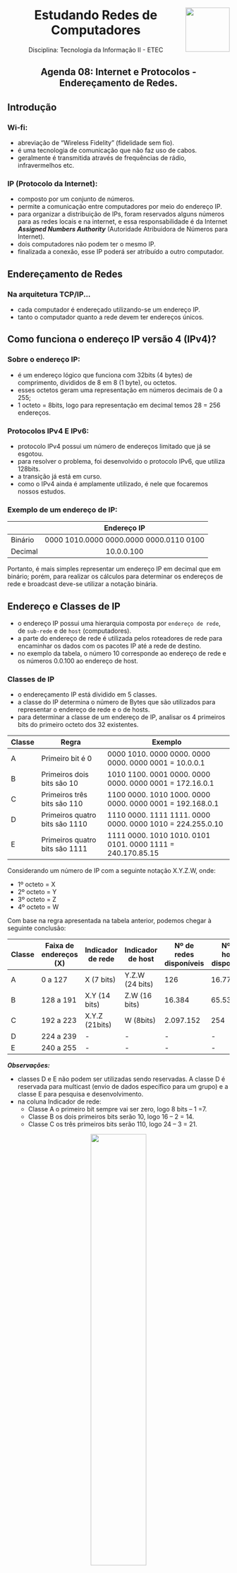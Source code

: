 <div align="center">
<a href="https://github.com/monicaquintal" target="_blank"><img align="right" height="100" src="https://www.svgrepo.com/show/204548/wifi-signal-monitor.svg" /></a>
<h1>Estudando Redes de Computadores</h1>
<p>Disciplina: Tecnologia da Informação II - ETEC</p>
</div>

<div id="agenda06" align="center">
<h2>Agenda 08: Internet e Protocolos - Endereçamento de Redes.</h2>
</div>

## Introdução

### Wi-fi:
- abreviação de “Wireless Fidelity” (fidelidade sem fio).
- é uma tecnologia de comunicação que não faz uso de cabos.
- geralmente é transmitida através de frequências de rádio, infravermelhos etc.

### IP (Protocolo da Internet):
- composto por um conjunto de números. 
- permite a comunicação entre computadores por meio do endereço IP.
- para organizar a distribuição de IPs, foram reservados alguns números para as redes locais e na internet, e essa responsabilidade é da Internet ***Assigned Numbers Authority*** (Autoridade Atribuidora de Números para Internet). 
- dois computadores não podem ter o mesmo IP. 
- finalizada a conexão, esse IP poderá ser atribuído a outro computador.

## Endereçamento de Redes

### Na arquitetura TCP/IP...
- cada computador é endereçado utilizando-se um endereço IP.
- tanto o computador quanto a rede devem ter endereços únicos.

## Como funciona o endereço IP versão 4 (IPv4)?

### Sobre o endereço IP:
- é um endereço lógico que funciona com 32bits (4 bytes) de comprimento, divididos de 8 em 8 (1 byte), ou octetos. 
- esses octetos geram uma representação em números decimais de 0 a 255;
- 1 octeto = 8bits, logo para representação em decimal temos 28 = 256 endereços.

### Protocolos IPv4 E IPv6:
- protocolo IPv4 possui um número de endereços limitado que já se esgotou. 
- para resolver o problema, foi desenvolvido o protocolo IPv6, que utiliza 128bits.
- a transição já está em curso.
- como o IPv4 ainda é amplamente utilizado, é nele que focaremos nossos estudos.

### Exemplo de um endereço de IP:

<div align="center">

&#32; | Endereço IP
------|:-------------:
Binário | 0000 1010.0000 0000.0000 0000.0110 0100
Decimal | 10.0.0.100

</div>

Portanto, é mais simples representar um endereço IP em decimal que em binário; porém, para realizar os cálculos para determinar os endereços de rede e broadcast deve-se utilizar a notação binária.

## Endereço e Classes de IP

- o endereço IP possui uma hierarquia composta por `endereço de rede`, de `sub-rede` e de `host` (computadores). 
- a parte do endereço de rede é utilizada pelos roteadores de rede para encaminhar os dados com os pacotes IP até a rede de destino.
- no exemplo da tabela, o número 10 corresponde ao endereço de rede e os números 0.0.100 ao endereço de host.

### Classes de IP

- o endereçamento IP está dividido em 5 classes. 
- a classe do IP determina o número de Bytes que são utilizados para representar o endereço de rede e o de hosts. 
- para determinar a classe de um endereço de IP, analisar os 4 primeiros bits do primeiro octeto dos 32 existentes.

<div align="center">

Classe | Regra | Exemplo
------|---------|--------
A | Primeiro bit é 0 | 0000 1010. 0000 0000. 0000 0000. 0000 0001 = 10.0.0.1
B | Primeiros dois bits são 10 | 1010 1100. 0001 0000. 0000 0000. 0000 0001 = 172.16.0.1
C | Primeiros três bits são 110 | 1100 0000. 1010 1000. 0000 0000. 0000 0001 = 192.168.0.1
D | Primeiros quatro bits são 1110 | 1110 0000. 1111 1111. 0000 0000. 0000 1010 = 224.255.0.10
E | Primeiros quatro bits são 1111 | 1111 0000. 1010 1010. 0101 0101. 0000 1111 = 240.170.85.15

</div>

Considerando um número de IP com a seguinte notação X.Y.Z.W, onde:

- 1º octeto = X
- 2º octeto = Y
- 3º octeto = Z
- 4º octeto = W

Com base na regra apresentada na tabela anterior, podemos chegar à seguinte conclusão:

<div align="center">

Classe | Faixa de endereços (X) | Indicador de rede | Indicador de host | Nº de redes disponíveis | Nº de hosts disponíveis
-------|-------------------------|------------------|-------------------|-------------------------|----------------------
A | 0 a 127 | X (7 bits) | Y.Z.W (24 bits) | 126 | 16.777.214
B | 128 a 191 | X.Y (14 bits) | Z.W (16 bits) | 16.384 | 65.534
C | 192 a 223 | X.Y.Z (21bits) | W (8bits) | 2.097.152 | 254
D | 224 a 239 | - | - | - | -
E | 240 a 255 | - | - | - | -

</div>

***Observações:*** 
- classes D e E não podem ser utilizadas sendo reservadas. A classe D é reservada para multicast (envio de dados específico para um grupo) e a classe E para pesquisa e desenvolvimento.
- na coluna Indicador de rede:
  - Classe A o primeiro bit sempre vai ser zero, logo 8 bits – 1 =7.
  - Classe B os dois primeiros bits serão 10, logo 16 – 2 = 14.
  - Classe C os três primeiros bits serão 110, logo 24 – 3 = 21.

<div align="center">
<img src="./assets/enderecos-rede-host.png" width="50%">
</div><br>

<details><summary><strong>Dados os endereços de IP 30.56.120.240 e 200.123.6.8 você sabe identificar a
classe de cada um deles?</strong></summary>

- pegar o primeiro octeto e converter para um valor binário. 
- no caso do número 30.56.120.240: 
  - o primeiro octeto é o número 30, então 30 (decimal) = 0001 1110 (binário).
  - analisando o primeiro bit à esquerda que é zero, determinamos que o IP pertence à **classe A** de endereços.
- segundo número 200.123.6.8:
  -  convertendo 200 para binário, temos 11001000.
  - como os três primeiros bits são um, um e zero (110) temos um **IP classe C**.
</details>

## Redes Classe A

- utiliza o primeiro octeto para o endereçamento de rede e os três restantes para o endereçamento de host.
- logo, o formato de um número de IP X.Y.Z.W, X corresponde ao endereço de rede e Y.Z.W ao endereço de host.
- a classe A permite somente 126 redes com 16.777.214 hosts. 
  - devido ao grande número de hosts na rede, podemos subdividi-los em sub-redes para poder gerenciar esta rede. 
  - um número elevado de hosts em uma única rede pode levar a alguns problemas como, por exemplo, colisões dentro dessa rede ou um grande
número simultâneo de broadcasts de mensagens, congestionando-a.

> Um `Broadcast` é um tipo de transmissão especial de dados cujo pacote transmitido é recebido por todos os hosts da rede.

- a divisão em sub-redes é feita por meio da utilização de máscaras de sub-redes. 
  - apesar do conceito de classes de IP já definir qual parte do endereço de IP é um endereço de rede e qual é de host, a máscara de sub-rede confirma quantos bits (dos 32) serão utilizados para identificar a rede e quantos para identificar host. 
- podemos dividir uma rede com elevado número de hosts em redes menores (sub-redes), ***facilitando a manutenção, solução de problemas e aumentando o seu desempenho***.
- a máscara de sub-rede determina que o endereço de rede é representado pelo bit 1 e o endereço de host é representado pelo bit 0.

### Exemplo:

<details>
<summary>IP 20.1.0.30, com uma máscara de sub-rede 255.0.0.0.</summary>

- convertendo a máscara de sub-rede para binário:
  - decimal: 255.0.0.0 
  - binário: 1111 1111. 0000 0000. 0000 0000. 0000 0000
- para o IP 20.1.0.30, o primeiro octeto (20) representa rede e os três últimos (1.0.30) endereços representa hosts, de acordo com a máscara de sub-rede utilizada (255.0.0.0).
- logo, o endereço da rede é 20.0.0.0:
  - IP: 20.1.0.30.
  - Binário: `0001 0100`. 0000 0001. 0000 0000. 0001 1110.
  - Decimal: `20`.1.0.30.
</details>

- a máscara de sub-rede padrão para um endereço de IP classe A é 255.0.0.0.
  - assim, os oito primeiros bits (primeiro octeto) representam o endereço de rede e os 24 restantes o endereço de host. 
- em um endereço de IP classe A, para criar uma sub-rede podemos ***utilizar o segundo octeto***. 
  - os dois primeiros octetos representam o endereço de rede e os dois últimos o endereço de host. 
  - como o segundo octeto passa a representar o endereço de rede, a máscara de sub-rede será 255.255.0.0, uma vez que para representar o endereço de rede, os bits têm que obrigatoriamente ser 1.
- considerando a rede 20, podem ser criadas as sub-redes de 20.1, 20.2,20.3 até 20.255:

<div align="center">

Rede 20.0.0.0 | hosts
--------------| -------------------------
Sub-rede 20.1 | 20.1.0.1, 20.1.0.2, 20.1.0.3, 20.1.0.4, 20.1.0.5
Sub-rede 20.2 | 20.2.0.1, 20.2.0.2, 20.2.0.3, 20.2.0.4, 20.2.0.5
Sub-rede 20.3 | 20.3.0.1, 20.3.0.2, 20.3.0.3, 20.3.0.4, 20.3.0.5
Sub-rede 20.230 | 20.230.0.1, 20.230.0.2, 20.230.0.3, 20.230.0.4, 20.230.0.5

</div>

### Você no comando

<details>
<summary>Quantos endereços de host estão disponíveis em cada sub-rede de um IP 20.1.0.1 com uma máscara de sub-rede 255.255.0.0?</summary>

- 2¹⁶ - 2 = 65534.
- como chegamos a esse número? 
  - basta observar a máscara de sub-rede: a máscara é ***255.255.0.0***. 
  - como o número 255 decimal é igual a 1111 1111 em binário, convertendo temos: 1111 1111. 1111 1111. 0000 0000.0000 0000.
  - na máscara de sub-rede o bit 1 representa o endereço de rede e o bit 0 endereço de host; como temos 16 bits 0 (zero) representando os hosts, o número de hosts é 2¹⁶ - 2 = 65534.
  - o primeiro endereço no caso do exemplo 20.1.0.0 é o endereço da rede e não pode ser utilizado. E o último 20.1.255.255 é o endereço de broadcast da rede, e também não pode ser utilizado. Por esse motivo, subtrair duas unidades do cálculo.

</details>

## Redes Classe B

- Uma rede classe B utiliza os dois primeiros octetos para o endereçamento de rede e os dois restantes para o endereçamento de host.
- Logo, em um número de IP X.Y.Z.W, X.Y corresponde ao endereço de rede e Z.W ao endereço de host.
- Uma rede classe B permite 16.384 redes com 65534 hosts cada.
- A máscara de sub-rede padrão para um endereço de IP classe B é 255.255.0.0.

<details>
<summary>Exemplo: considere o IP 140.105.0.76, com uma máscara de sub-rede 255.255.0.0.</summary>

- convertendo a máscara de sub-rede para binário:

decimal | binário
---------|------------
255.255.0.0 | 1111 1111. 1111 1111. 0000 0000. 0000 0000

- no IP 140.105.0.76, os primeiros dois octetos (140.105) representam a rede e os dois últimos (0.76) endereços de hosts, de acordo com a máscara de sub-rede padrão utilizada (255.255.0.0). Logo, o endereço da rede é 140.105.0.0
- os 16 primeiros bits (primeiro e segundo octetos) representam o endereço de rede e os 16 restantes o endereço de host. Nesse exemplo, como foi usada uma máscara padrão nenhuma sub-rede foi criada.
</details>

- Em um endereço de IP classe B, para criar uma sub-rede utilizamos o terceiro octeto.
- Assim, os três primeiros octetos representam o endereço de rede e o último o endereço de host. 
- Como o terceiro octeto passa a representar o endereço de rede, a máscara de sub-rede será 255.255.255.0, uma vez que para representar o endereço de rede os bits têm que obrigatoriamente ser 1.

## Redes de Classe C

- Uma rede classe C utiliza os três primeiros octetos para o endereçamento de rede e último para o endereçamento de host, dessa forma temos, o formato de um número de IP X.Y.Z.W, X.Y.Z corresponde ao endereço de rede e W ao endereço de host.
- Uma rede classe C permite 2.097.152 redes com 254 hosts cada.
- A máscara de sub-rede padrão para um endereço de IP classe C é 255.255.255.0.
- Os 24 primeiros bits (primeiro, segundo e terceiro octetos) representam o endereço de rede e os oito restantes o endereço de host.
- Em um endereço de IP classe C, é possível criar uma sub-rede utilizando o quarto octeto. 

## Endereços Reservados

### Uso especial:

- Endereços de 127.0.0.0 a 127.255.255.255 são reservados para a comunicação com o computador local ou localhost e para teste de loopback.

### Redes Provadas (Internas):

- Classe A: 10.0.0.0 a 10.255.255.255 com máscara de sub-rede 255.0.0.0 (8bits)
- Classe B: 172.16.0.0 a 172.31.255.255 com máscara de sub-rede 255.240.0.0 (12bits)
- Classe C: 192.168.0.0 a 192.168.255.255 com máscara de sub-rede 255.255.0.0 (16bits)

Para isso, faz-se necessária a reserva de endereços de redes privadas pois estes endereços não são usados na internet e, portanto, os roteadores não encaminham os pacotes contendo como destinatários endereços privados, isto é, esses endereços são válidos somente em redes locais de empresas e residências.

<div align="center">

## Configuração de uma rede local com Wi-Fi

</div>

Para realizar a configuração da rede necessitaremos de:

- Roteador sem fio.
- Cabo(s) de rede.
- Computador(es).

O roteador utilizado neste exemplo é um roteador com três antenas destacáveis, dual band (opera tanto em redes Wi-Fi de 2,4 e 5GHz) e com uma porta USB para a ligação de impressoras ou HDs externos.

## 1. Identificando o dispositivo:

<div align="center">
<img src="./assets/leds.png" width="50%">
<em>Leds indicadores de estado superiores.</em>
</div>

1. Indicador de Ligado/desligado.
2. Rede sem fio de 2,4GHZ ativa.
3. Rede sem fio de 5,0GHz ativa.
4. Computadores ligados à porta LAN (1-4).
5. Conexão de Internet ativa.
6. Impressora ou dispositivo de Armazenamento conectado à porta USB.
7. Indicador de conexão WPS.
    - WPS (Wi-Fi Protected Setup): permite que os usuários conectem dispositivos à rede sem fio sem utilizar as senhas. 
    - É aconselhável deixar a função desabilitada para evitar a invasão de redes sem fio por terceiros não autorizados.

<div align="center">
<img src="./assets/painel-traseiro.png" width="50%">
<em>Painel traseiro.</em>
</div>

1. Fonte de alimentação
2. Botão liga/desliga
3. Botão de reset
4. Porta USB
5. Porta de conexão com a internet pela Ethernet ou modem DSL
6. Portas de conexão LAN para computadores locais
7. Botão WPS para conexão rápida de dispositivos de rede sem fio.

## 2. Conectando e ligando o roteador:

- conectar a fonte de alimentação no conector número 1.
- ligar o cabo de rede proveniente do modem ou da rede Ethernet na porta número 5 (azul).
- ligar cabo de rede que vai para o computador em qualquer uma das quatro portas identificadas pelo número 6 (amarelo).
- ligar o roteador pelo botão liga/desliga.
-  informações como endereço de rede do roteador (IP), usuário e senha para login, em geral, estão impressas em uma etiqueta na parte inferior do roteador. Caso não estejam, consultar o manual.
- assim que o dispositivo ligar, para efetuar o teste, abrir o prompt de comando (CMD) e digitar: ping numeroIP para ver se o roteador está corretamente conectado.
  - se retornar uma mensagem escrita “Host de destino inacessível” verificar as ligações entre os equipamentos.
  - o `comando ping` testa se a conexão com o host ou servidor de destino está funcionando corretamente. A sintaxe é: ping &lt;endereço ip ou endereço na internet&gt;. Exemplo: ping www.cps.sp.gov.br ou ping 10.0.0.1.

## 3. Configurando o roteador:

- Com o roteador conectado, abra o navegador e digite o endereço IP.
- Insira o nome de usuário e senha constantes na etiqueta/manual do dispositivo.
- Retornará uma tela com as configurações do roteador.

### 4. Configuração da Rede Sem Fio

### 5. Configurações de segurança

---

## Exercitando

<details>
<summary>1. Quantas classes de IP existem? Como identificamos cada uma delas?</summary>

Existem 5 classes de endereços IP: A, B, C, D e E.
Para identificar cada uma delas devemos analisar os primeiros bits do primeiro octeto:
- Classe A: o primeiro bit é zero. (0).
- Classe B: os dois primeiros bits são um e zero (10).
- Classe C: os três primeiros bits são um, um e zero (110).
- Classe D: os quatro primeiros bits são um, um, um e zero (1110).
- Classe E: os quatro primeiros bits são um, um, um e um (1111).
</details>

<details>
<summary>2. Qual é a máscara de sub-rede padrão das classes A, B e C?</summary>

As máscaras de sub rede padrão são:
- Classe A: 255.0.0.0
- Classe B: 255.255.0.0
- Classe C: 255.255.255.0
</details>

<details>
<summary>3. Dado o endereço de IP 10.2.40.1.<br>
a) Qual é a classe de IP?<br>
b) Qual é a máscara de sub-rede padrão?<br>
c) Qual(is) octeto(s) representa(m) o endereço de rede? </summary>

Para o endereço de IP 10.2.40.1:<br>
a) é um endereço de IP Classe A, pois convertendo para binário temos:<br>

Decimal | Binário
--------|----------
10.2.40.1 | 0000 1010. 0000 0010. 0010 1000. 0000 0001

b) a máscara de sub-rede padrão é 255.0.0.0.<br>
c)<br>
Decimal | Binário
--------|-----------
10.2.40.1 0000 1010. 0000 0010. 0010 1000. 0000 0001
</details>

<details>
<summary>4. O que é broadcast?</summary>

Um Broadcast é um tipo de transmissão especial de dados cujo pacote transmitido é recebido por todos os hosts da rede.
</details>

<details>
<summary>5. Quais são as faixas de endereços de IP reservados para redes internas?</summary>

 Os endereços de IP reservados para redes internas são:
- Classe A: 10.0.0.0 a 10.255.255.255 com máscara de sub-rede 255.0.0.0 (8bits).
- Classe B: 172.16.0.0 a 172.31.255.255 com máscara de sub-rede 255.240.0.0 (12bits).
- Classe C: 192.168.0.0 a 192.168.255.255 com máscara de sub-rede 255.255.0.0 (16bits).

</details>

<details>
<summary>6. O que é WPS? É seguro deixá-lo habilitado?</summary>

WPS é um método para facilitar a conexão de dispositivos wireless (sem fio) sem necessidade de inserirmos a senha da rede sem fio. Não é seguro deixar essa função habilitada, já que possui brechas de segurança que permitem a invasão da rede sem fio.
</details>

---

## Atividade

### Cidade Inteligente

<em>"Cidade inteligente (smart city) é um conceito que agrega tecnologias para o acesso democrático do cidadão à Internet, em particular na utilização de serviços públicos de governo eletrônico, permitindo que tais cidadãos participem de forma ativa e colaborativa da municipalidade existente.<br>

Tecnologias e serviços, assim como provas de conceitos, para cidades inteligentes precisam ser desenvolvidas para atender peculiaridades de comunidades específicas. Cidades inteligentes incluem tópicos como acesso metropolitano e sem fio à Internet de banda larga, serviços interativos e colaborativos privados, públicos e governamentais, segurança e privacidade do cidadão e Internet das coisas (Internet of things).<br>

Leia o texto apresentado no componente de Inglês: "Smart Cities: Vision"  https://smartcities.media.mit.edu/<br>

<br>

Vamos a atividade!<br>

Suponha uma empresa que possua e mantenha uma infraestrutura de acesso à Internet sem fio e com fio em várias cidades do Brasil. Essas infraestruturas podem variar de cidade para cidade em termos de velocidade e capilaridade (cobertura).<br>

Você e a sua equipe foram contratados por essa empresa para propor um projeto de cidade inteligente a ser implantado nessa infraestrutura de rede. Vocês têm total liberdade para propor projetos para a utilização de toda essa infraestrutura em pelo menos um dos tópicos mencionados no quadro da equipe.<br>

Os projetos propostos deverão ser sustentados por argumentações que demonstrem de que modo a infraestrutura será utilizada para atingir os objetivos do projeto.<br>

Apresente junto com sua equipe, através da ferramenta Microsoft Whiteboard uma proposta.<br>

ATENÇÃO!<br>
Seu professor tutor enviou através do Correio TEC uma mensagem com o título "Atividade Cidade Inteligente", nesta mensagem contém todas as informações para acesso a ferramenta Microsoft Whiteboard e instruções para a elaboração da proposta.<br>

IMPORTANTE: Mesmo sendo divididos em equipes, a avaliação será individual, de acordo com sua contribuição na proposta do projeto.</em>

### [Resposta aqui.](./atividade_whiteboard_Grupo01.png)

--- 

[Voltar à página inicial!](https://github.com/monicaquintal/disciplina_TI_II_ETEC)